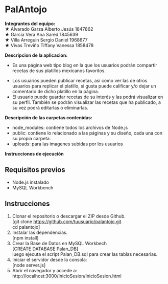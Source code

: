 # PalAntojo
**Integrantes del equipo:**  
★ Alvarado Garza Alberto Jesús   1847862  
★ Garcia Vera Ana Sared          1845639  
★ Villa Arreguin Sergio Daniel   1968677  
★ Vivas Treviño Tiffany Vanessa  1858478  


**Descripcion de la aplicacion:**  
- Es una página web tipo blog en la que los usuarios podrán compartir recetas de sus platillos mexicanos favoritos.  
* Los usuarios pueden publicar recetas, así como ver las de otros usuarios para replicar el platillo, si gusta puede calificar y/o dejar un comentario de dicho platillo en la página.  
* El usuario puede guardar recetas de su interés y las podrá visualizar en su perfil. También se podrán visualizar las recetas que ha publicado, a su vez podrá editarlas o eliminarlas.  

**Descripción de las carpetas contenidas:**  
- node_modules: contiene todos los archivos de Node.js  
- public: contiene lo relacionado a las páginas y su diseño, cada una con su propia carpeta.  
- uploads: para las imagenes subidas por los usuarios  


**Instrucciones de ejecución**  
## Requisitos previos  
- Node.js instalado  
- MySQL Workbench  

## Instrucciones
1. Clonar el repositorio o descargar el ZIP desde Github.  
[git clone https://github.com/tuusuario/palantojo.git  
cd palantojo]  
2. Instalar las dependencias.  
[npm install]  
3. Crear la Base de Datos en MySQL Workbech  
[CREATE DATABASE Palan_DB]  
luego ejecuta el script Palan_DB.sql para crear las tablas necesarias.   
4. Iniciar el servidor desde la consola:  
[node server.js]  
5. Abrir el navegador y accede a: http://localhost:3000/InicioSesion/InicioSesion.html  